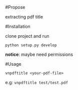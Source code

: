 #Propose

extracting pdf title

#Installation

clone project and run

```shell
python setup.py develop
```
**notice**: maybe need permissions

#Usage

```shell
vnpdftitle <your-pdf-file>
```
e.g: `vnpdftitle test/test.pdf`

